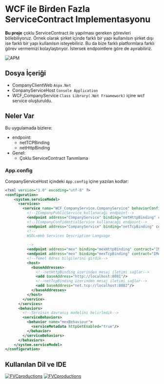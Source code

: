 # WCF ile Birden Fazla ServiceContract Implementasyonu
**Bu proje** çoklu ServiceContract ile yapılması gereken görevleri bölebiliyoruz. Örnek olarak şirket içinde farklı bir yapı kullanılsın şirket dışı ise farklı bir yapı kullanılsın isteyebiliriz. Bu da bize farklı platformlara farklı görev vermemizi kolaylaştırıyor. İstersek endpointlere göre de ayırabiliriz.

![APM](https://img.shields.io/apm/l/vim-mode)
## Dosya İçeriği
* CompanyClientWeb `Aspx.Net`
* ConpanyServiceHost `Console Application`
* WCF_CompanyService `Class Library(.Net Fraamework)` içine wcf service oluşturuldu.
## Neler Var
Bu uygulamada bizlere:
- endpoint:
    * netTCPBinding	
    * netHttpBinding
- Genel:
    * Çoklu ServiceContract Tanımlama
### App.config

ConpanyServiceHost içindeki `App.config` içine yazılan kodlar:

```xml
<?xml version="1.0" encoding="utf-8" ?>
<configuration>
    <system.serviceModel>
      <services>
        <service name="WCF_CompanyService.CompanyService" behaviorConfiguration="mexBehaviour">
          <!--ICompanyPublicService kullanacağı endpoint-->
          <endpoint address="CompanyService" binding="netHttpBinding" contract="WCF_CompanyService.ICompanyPublicService"></endpoint>
          <!--ICompanyConfidentialService kullanacağı endpoint-->
          <endpoint address="CompanyService" binding="netTcpBinding" contract="WCF_CompanyService.ICompanyConfidentialService"></endpoint>
          <!--
          WSDL=Web Services Description Language
          
          -->
          <endpoint address="mex" binding="mexHttpBinding" contract="IMetadataExchange"></endpoint>
          <endpoint address="mex" binding="mexTcpBinding" contract="IMetadataExchange"></endpoint>
          <!--Temel Adres bilgilerini girdik-->
          <host>
            <baseAddresses>
              <!--netHttpBinding üzerinden mesaj iletimi sağlar-->
              <add baseAddress="http://localhost:8081"/>
              <!--netTcpBinding üzerinden mesaj iletimi sağlar-->
              <add baseAddress="net.tcp://localhost:8082"/>
            </baseAddresses>
          </host>
        </service>
      </services>
      <behaviors>
        <!--Servisin davranış modelini belirledik-->
        <serviceBehaviors>
          <behavior name="mexBehaviour">
            <serviceMetadata httpGetEnabled="true"/>
          </behavior>
        </serviceBehaviors>
      </behaviors>
    </system.serviceModel>
</configuration>
```
## Kullanılan Dil ve IDE
[![FVCproductions](https://danieljscheufler.files.wordpress.com/2016/05/2p4i.png?w=50&h=50)]()
[![FVCproductions](https://i1.wp.com/www.teknoloskop.net/wp-content/uploads/2018/12/Visual-Studio.png?fit=50%2C50&ssl=1)]()
